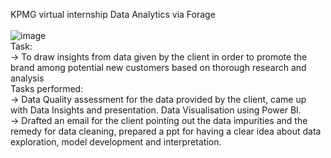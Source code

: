 KPMG virtual internship Data Analytics via Forage <br><br>
![image](https://user-images.githubusercontent.com/80094199/209129676-804e17b2-6604-4df3-acdd-d1c879db7fef.png) <br>
Task: <br>
-> To draw insights from data given by the client in order to promote the brand among potential new customers based on thorough research and analysis <br>
Tasks performed: <br>
-> Data Quality assessment for the data provided by the client, came up with Data Insights and presentation. Data Visualisation using Power BI. <br>
-> Drafted an email for the client pointing out the data impurities and the remedy for data cleaning,  prepared a ppt for having a clear idea about data exploration, model development and interpretation. 
